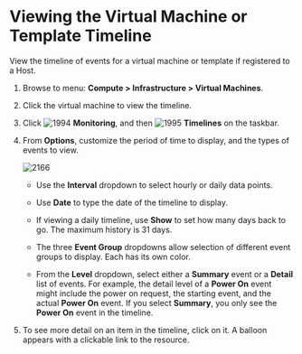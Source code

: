 # Viewing the Virtual Machine or Template Timeline

View the timeline of events for a virtual machine or template if
registered to a Host.

1. Browse to menu: **Compute > Infrastructure > Virtual Machines**.

2. Click the virtual machine to view the timeline.

3. Click ![1994](../images/1994.png) **Monitoring**, and then
   ![1995](../images/1995.png) **Timelines** on the taskbar.

4. From **Options**, customize the period of time to display,
   and the types of events to view.

    ![2166](../images/2166.png)

    - Use the **Interval** dropdown to select hourly or daily data points.

    - Use **Date** to type the date of the timeline to display.

    - If viewing a daily timeline, use **Show** to set how many days back to go. The maximum history is 31 days.

    - The three **Event Group** dropdowns allow selection of different event groups to display. Each has its own color.

    - From the **Level** dropdown, select either a **Summary** event or a **Detail** list of events. For example, the detail level of a **Power On** event might include the power on request, the starting event, and the actual **Power On** event. If you select **Summary**, you only see the **Power On** event in the timeline.

5. To see more detail on an item in the timeline, click on it.
   A balloon appears with a clickable link to the resource.

